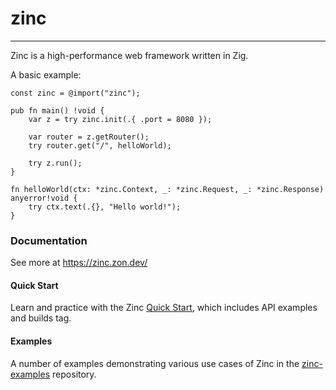 # zinc

----

Zinc is a high-performance web framework written in Zig.

A basic example:
```zig
const zinc = @import("zinc");

pub fn main() !void {
    var z = try zinc.init(.{ .port = 8080 });

    var router = z.getRouter();
    try router.get("/", helloWorld);

    try z.run();
}

fn helloWorld(ctx: *zinc.Context, _: *zinc.Request, _: *zinc.Response) anyerror!void {
    try ctx.text(.{}, "Hello world!");
}
```


### Documentation
See more at https://zinc.zon.dev/

#### Quick Start
Learn and practice with the Zinc [Quick Start](https://zinc.zon.dev/src/quickstart.html), which includes API examples and builds tag.

#### Examples
A number of examples demonstrating various use cases of Zinc in the [zinc-examples](https://github.com/zon-dev/zinc-examples) repository.